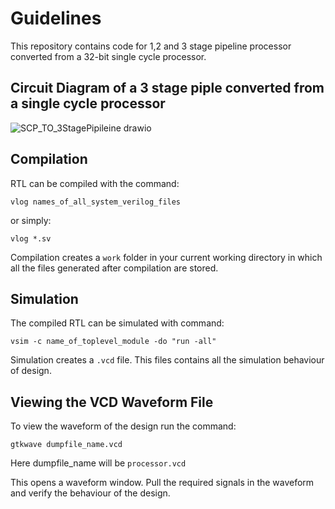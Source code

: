 # Guidelines
This repository contains code for 1,2 and 3 stage pipeline processor converted from a 32-bit single cycle processor.

## Circuit Diagram of a 3 stage piple converted from a single cycle processor 

![SCP_TO_3StagePipileine drawio](https://github.com/OmarAzula/lab_project/assets/131664202/127294e8-28b6-4d83-8bf9-8f6b596ad3b4)

## Compilation


RTL can be compiled with the command: 

``` 
vlog names_of_all_system_verilog_files
```

or simply:

``` 
vlog *.sv 
```

Compilation creates a ``` work ``` folder in your current working directory in which all the files generated after compilation are stored.
 
## Simulation

The compiled RTL can be simulated with command:

``` 
vsim -c name_of_toplevel_module -do "run -all"
```

Simulation creates a ``` .vcd ``` file. This files contains all the simulation behaviour of design.

## Viewing the VCD Waveform File

To view the waveform of the design run the command:

```
gtkwave dumpfile_name.vcd
```
Here dumpfile_name will be ```processor.vcd```

This opens a waveform window. Pull the required signals in the waveform and verify the behaviour of the design.


